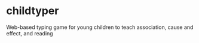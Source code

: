 childtyper
==========

Web-based typing game for young children to teach association, cause and effect, and reading

